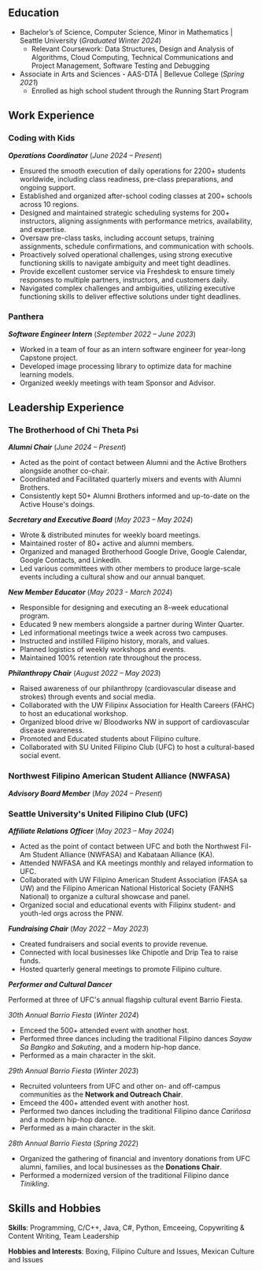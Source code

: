 
<!-- ADD LINKS? linkedin, email, -->

## Education
- Bachelor’s of Science, Computer Science, Minor in Mathematics | Seattle University (_Graduated Winter 2024_)
    - Relevant Coursework: Data Structures, Design and Analysis of Algorithms, Cloud Computing, Technical Communications and Project Management, Software Testing and Debugging
- Associate in Arts and Sciences - AAS-DTA | Bellevue College (_Spring 2021_)
    - Enrolled as high school student through the Running Start Program

## Work Experience
### Coding with Kids 
***Operations Coordinator*** (_June 2024 – Present_)
- Ensured the smooth execution of daily operations for 2200+ students worldwide, including class readiness, pre-class preparations, and ongoing support.
- Established and organized after-school coding classes at 200+ schools across 10 regions. 
- Designed and maintained strategic scheduling systems for 200+ instructors, aligning assignments with performance metrics, availability, and expertise.
- Oversaw pre-class tasks, including account setups, training assignments, schedule confirmations, and communication with schools.
- Proactively solved operational challenges, using strong executive functioning skills to navigate ambiguity and meet tight deadlines.
- Provide excellent customer service via Freshdesk to ensure timely responses to multiple partners, instructors, and customers daily.
- Navigated complex challenges and ambiguities, utilizing executive functioning skills to deliver effective solutions under tight deadlines.

### Panthera
***Software Engineer Intern*** (_September 2022 – June 2023_)
- Worked in a team of four as an intern software engineer for year-long Capstone project.
- Developed image processing library to optimize data for machine learning models.
- Organized weekly meetings with team Sponsor and Advisor.

## Leadership Experience
### The Brotherhood of Chi Theta Psi

***Alumni Chair*** (_June 2024 – Present_)
- Acted as the point of contact between Alumni and the Active Brothers alongside another co-chair.
- Coordinated and Facilitated quarterly mixers and events with Alumni Brothers.
- Consistently kept 50+ Alumni Brothers informed and up-to-date on the Active House's doings.

***Secretary and Executive Board*** (_May 2023 – May 2024_)
- Wrote & distributed minutes for weekly board meetings.
- Maintained roster of 80+ active and alumni members.
- Organized and managed Brotherhood Google Drive, Google Calendar, Google Contacts, and LinkedIn.
- Led various committees with other members to produce large-scale events including a cultural show and our annual banquet.

***New Member Educator*** (_May 2023 - March 2024_)
- Responsible for designing and executing an 8-week educational program.
- Educated 9 new members alongside a partner during Winter Quarter.
- Led informational meetings twice a week across two campuses.
- Instructed and instilled Filipino history, morals, and values.
- Planned logistics of weekly workshops and events.
- Maintained 100% retention rate throughout the process.

***Philanthropy Chair*** (_August 2022 – May 2023_)
- Raised awareness of our philanthropy (cardiovascular disease and strokes) through events and social media.
- Collaborated with the UW Filipinx Association for Health Careers (FAHC) to host an educational workshop. 
- Organized blood drive w/ Bloodworks NW in support of cardiovascular disease awareness.
- Promoted and Educated students about Filipino culture.
- Collaborated with SU United Filipino Club (UFC) to host a cultural-based social event.

### Northwest Filipino American Student Alliance (NWFASA)

***Advisory Board Member*** (_May 2024 – Present_)

### Seattle University's United Filipino Club (UFC)

***Affiliate Relations Officer*** (_May 2023 – May 2024_)
- Acted as the point of contact between UFC and both the Northwest Fil-Am Student Alliance (NWFASA) and Kabataan Alliance (KA).
- Attended NWFASA and KA meetings monthly and relayed information to UFC.
- Collaborated with UW Filipino American Student Association (FASA sa UW) and the Filipino American National Historical Society (FANHS National) to organize a cultural showcase and panel.
- Organized social and educational events with Filipinx student- and youth-led orgs across the PNW.

***Fundraising Chair*** (_May 2022 – May 2023_)
- Created fundraisers and social events to provide revenue. 
- Connected with local businesses like Chipotle and Drip Tea to raise funds.
- Hosted quarterly general meetings to promote Filipino culture.

***Performer and Cultural Dancer*** 

Performed at three of UFC's annual flagship cultural event Barrio Fiesta.

_30th Annual Barrio Fiesta_ (_Winter 2024_)
* Emceed the 500+ attended event with another host.
* Performed three dances including the traditional Filipino dances _Sayaw Sa Bangko_ and _Sakuting_, and a modern hip-hop dance.
* Performed as a main character in the skit.

_29th Annual Barrio Fiesta_ (_Winter 2023_)
* Recruited volunteers from UFC and other on- and off-campus communities as the **Network and Outreach Chair**.
* Emceed the 400+ attended event with another host.
* Performed two dances including the traditional Filipino dance _Cariñosa_ and a modern hip-hop dance.
* Performed as a main character in the skit.

_28th Annual Barrio Fiesta_ (_Spring 2022_)
* Organized the gathering of financial and inventory donations from UFC alumni, families, and local businesses as the **Donations Chair**.
* Performed a modernized version of the traditional Filipino dance _Tinikling_.

<!-- add marianas ?-->

## Skills and Hobbies

**Skills**: Programming, C/C++, Java, C#, Python, Emceeing, Copywriting & Content Writing, Team Leadership

**Hobbies and Interests**: Boxing, Filipino Culture and Issues, Mexican Culture and Issues
